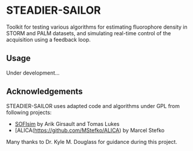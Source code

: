 # STEADIER-SAILOR

Toolkit for testing various algorithms for estimating fluorophore density in STORM and PALM datasets, and simulating real-time control of the acquisition using a feedback loop.

## Usage
Under development...

## Acknowledgements
STEADIER-SAILOR uses adapted code and algorithms under GPL from following projects:
 - [SOFIsim](https://github.com/lob-epfl/sofitool) by Arik Girsault and Tomas Lukes
 - [ALICA(https://github.com/MStefko/ALICA) by Marcel Stefko
 
 
 Many thanks to Dr. Kyle M. Douglass for guidance during this project.
